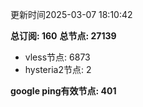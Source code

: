 更新时间2025-03-07 18:10:42

**总订阅: 160**
**总节点: 27139**
- vless节点: 6873
- hysteria2节点: 2

**google ping有效节点: 401**
